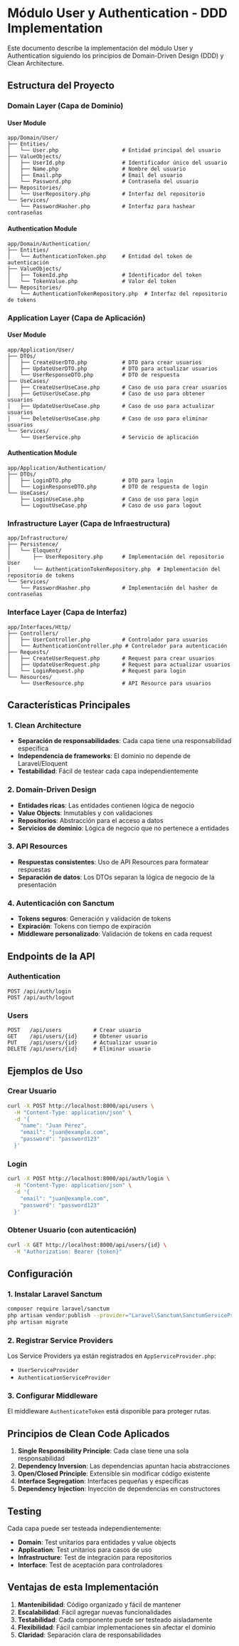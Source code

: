 # Módulo User y Authentication - DDD Implementation

Este documento describe la implementación del módulo User y Authentication siguiendo los principios de Domain-Driven Design (DDD) y Clean Architecture.

## Estructura del Proyecto

### Domain Layer (Capa de Dominio)

#### User Module
```
app/Domain/User/
├── Entities/
│   └── User.php                    # Entidad principal del usuario
├── ValueObjects/
│   ├── UserId.php                  # Identificador único del usuario
│   ├── Name.php                    # Nombre del usuario
│   ├── Email.php                   # Email del usuario
│   └── Password.php                # Contraseña del usuario
├── Repositories/
│   └── UserRepository.php          # Interfaz del repositorio
└── Services/
    └── PasswordHasher.php          # Interfaz para hashear contraseñas
```

#### Authentication Module
```
app/Domain/Authentication/
├── Entities/
│   └── AuthenticationToken.php     # Entidad del token de autenticación
├── ValueObjects/
│   ├── TokenId.php                 # Identificador del token
│   └── TokenValue.php              # Valor del token
└── Repositories/
    └── AuthenticationTokenRepository.php  # Interfaz del repositorio de tokens
```

### Application Layer (Capa de Aplicación)

#### User Module
```
app/Application/User/
├── DTOs/
│   ├── CreateUserDTO.php           # DTO para crear usuarios
│   ├── UpdateUserDTO.php           # DTO para actualizar usuarios
│   └── UserResponseDTO.php         # DTO de respuesta
├── UseCases/
│   ├── CreateUserUseCase.php       # Caso de uso para crear usuarios
│   ├── GetUserUseCase.php          # Caso de uso para obtener usuarios
│   ├── UpdateUserUseCase.php       # Caso de uso para actualizar usuarios
│   └── DeleteUserUseCase.php       # Caso de uso para eliminar usuarios
└── Services/
    └── UserService.php             # Servicio de aplicación
```

#### Authentication Module
```
app/Application/Authentication/
├── DTOs/
│   ├── LoginDTO.php                # DTO para login
│   └── LoginResponseDTO.php        # DTO de respuesta de login
└── UseCases/
    ├── LoginUseCase.php            # Caso de uso para login
    └── LogoutUseCase.php           # Caso de uso para logout
```

### Infrastructure Layer (Capa de Infraestructura)

```
app/Infrastructure/
├── Persistence/
│   └── Eloquent/
│       ├── UserRepository.php      # Implementación del repositorio User
│       └── AuthenticationTokenRepository.php  # Implementación del repositorio de tokens
└── Services/
    └── PasswordHasher.php          # Implementación del hasher de contraseñas
```

### Interface Layer (Capa de Interfaz)

```
app/Interfaces/Http/
├── Controllers/
│   ├── UserController.php          # Controlador para usuarios
│   └── AuthenticationController.php # Controlador para autenticación
├── Requests/
│   ├── CreateUserRequest.php       # Request para crear usuarios
│   ├── UpdateUserRequest.php       # Request para actualizar usuarios
│   └── LoginRequest.php            # Request para login
└── Resources/
    └── UserResource.php            # API Resource para usuarios
```

## Características Principales

### 1. Clean Architecture
- **Separación de responsabilidades**: Cada capa tiene una responsabilidad específica
- **Independencia de frameworks**: El dominio no depende de Laravel/Eloquent
- **Testabilidad**: Fácil de testear cada capa independientemente

### 2. Domain-Driven Design
- **Entidades ricas**: Las entidades contienen lógica de negocio
- **Value Objects**: Inmutables y con validaciones
- **Repositorios**: Abstracción para el acceso a datos
- **Servicios de dominio**: Lógica de negocio que no pertenece a entidades

### 3. API Resources
- **Respuestas consistentes**: Uso de API Resources para formatear respuestas
- **Separación de datos**: Los DTOs separan la lógica de negocio de la presentación

### 4. Autenticación con Sanctum
- **Tokens seguros**: Generación y validación de tokens
- **Expiración**: Tokens con tiempo de expiración
- **Middleware personalizado**: Validación de tokens en cada request

## Endpoints de la API

### Authentication
```
POST /api/auth/login
POST /api/auth/logout
```

### Users
```
POST   /api/users          # Crear usuario
GET    /api/users/{id}     # Obtener usuario
PUT    /api/users/{id}     # Actualizar usuario
DELETE /api/users/{id}     # Eliminar usuario
```

## Ejemplos de Uso

### Crear Usuario
```bash
curl -X POST http://localhost:8000/api/users \
  -H "Content-Type: application/json" \
  -d '{
    "name": "Juan Pérez",
    "email": "juan@example.com",
    "password": "password123"
  }'
```

### Login
```bash
curl -X POST http://localhost:8000/api/auth/login \
  -H "Content-Type: application/json" \
  -d '{
    "email": "juan@example.com",
    "password": "password123"
  }'
```

### Obtener Usuario (con autenticación)
```bash
curl -X GET http://localhost:8000/api/users/{id} \
  -H "Authorization: Bearer {token}"
```

## Configuración

### 1. Instalar Laravel Sanctum
```bash
composer require laravel/sanctum
php artisan vendor:publish --provider="Laravel\Sanctum\SanctumServiceProvider"
php artisan migrate
```

### 2. Registrar Service Providers
Los Service Providers ya están registrados en `AppServiceProvider.php`:
- `UserServiceProvider`
- `AuthenticationServiceProvider`

### 3. Configurar Middleware
El middleware `AuthenticateToken` está disponible para proteger rutas.

## Principios de Clean Code Aplicados

1. **Single Responsibility Principle**: Cada clase tiene una sola responsabilidad
2. **Dependency Inversion**: Las dependencias apuntan hacia abstracciones
3. **Open/Closed Principle**: Extensible sin modificar código existente
4. **Interface Segregation**: Interfaces pequeñas y específicas
5. **Dependency Injection**: Inyección de dependencias en constructores

## Testing

Cada capa puede ser testeada independientemente:
- **Domain**: Test unitarios para entidades y value objects
- **Application**: Test unitarios para casos de uso
- **Infrastructure**: Test de integración para repositorios
- **Interface**: Test de aceptación para controladores

## Ventajas de esta Implementación

1. **Mantenibilidad**: Código organizado y fácil de mantener
2. **Escalabilidad**: Fácil agregar nuevas funcionalidades
3. **Testabilidad**: Cada componente puede ser testeado aisladamente
4. **Flexibilidad**: Fácil cambiar implementaciones sin afectar el dominio
5. **Claridad**: Separación clara de responsabilidades 